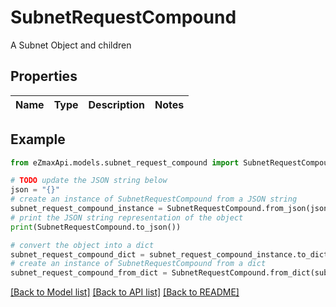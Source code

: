# SubnetRequestCompound

A Subnet Object and children

## Properties

Name | Type | Description | Notes
------------ | ------------- | ------------- | -------------

## Example

```python
from eZmaxApi.models.subnet_request_compound import SubnetRequestCompound

# TODO update the JSON string below
json = "{}"
# create an instance of SubnetRequestCompound from a JSON string
subnet_request_compound_instance = SubnetRequestCompound.from_json(json)
# print the JSON string representation of the object
print(SubnetRequestCompound.to_json())

# convert the object into a dict
subnet_request_compound_dict = subnet_request_compound_instance.to_dict()
# create an instance of SubnetRequestCompound from a dict
subnet_request_compound_from_dict = SubnetRequestCompound.from_dict(subnet_request_compound_dict)
```
[[Back to Model list]](../README.md#documentation-for-models) [[Back to API list]](../README.md#documentation-for-api-endpoints) [[Back to README]](../README.md)


